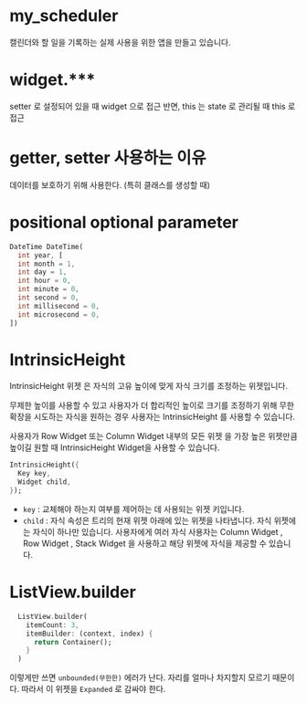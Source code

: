 # my_scheduler

캘린더와 할 일을 기록하는 실제 사용을 위한 앱을 만들고 있습니다.

# widget.\*\*\*

setter 로 설정되어 있을 때 widget 으로 접근
반면, this 는 state 로 관리될 때 this 로 접근

# getter, setter 사용하는 이유

데이터를 보호하기 위해 사용한다. (특히 클래스를 생성할 때)

# positional optional parameter

```dart
DateTime DateTime(
  int year, [
  int month = 1,
  int day = 1,
  int hour = 0,
  int minute = 0,
  int second = 0,
  int millisecond = 0,
  int microsecond = 0,
])
```

# IntrinsicHeight

IntrinsicHeight 위젯 은 자식의 고유 높이에 맞게 자식 크기를 조정하는 위젯입니다.

무제한 높이를 사용할 수 있고 사용자가 더 합리적인 높이로 크기를 조정하기 위해 무한 확장을 시도하는 자식을 원하는 경우 사용자는 IntrinsicHeight 를 사용할 수 있습니다.

사용자가 Row Widget 또는 Column Widget 내부의 모든 위젯 을 가장 높은 위젯만큼 높이길 원할 때 IntrinsicHeight Widget을 사용할 수 있습니다.

```dart
IntrinsicHeight({
  Key key,
  Widget child,
});
```

- `key` : 교체해야 하는지 여부를 제어하는 ​​데 사용되는 위젯 키입니다.
- `child` : 자식 속성은 트리의 현재 위젯 아래에 있는 위젯을 나타냅니다. 자식 위젯에는 자식이 하나만 있습니다. 사용자에게 여러 자식 사용자는 Column Widget , Row Widget , Stack Widget 을 사용하고 해당 위젯에 자식을 제공할 수 있습니다.

# ListView.builder

```dart
  ListView.builder(
    itemCount: 3,
    itemBuilder: (context, index) {
      return Container();
    }
  )
```

이렇게만 쓰면 `unbounded(무한한)` 에러가 난다.
자리를 얼마나 차지할지 모르기 때문이다.
따라서 이 위젯을 `Expanded` 로 감싸야 한다.
